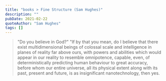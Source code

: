 ```yaml
---
title: "books > Fine Structure (Sam Hughes)"
description: ""
pubDate: 2021-02-22
quoteAuthor: "Sam Hughes"
tags: []
---
```


> "Do you believe in God?" "If by that you mean, do I believe that there exist multidimensional beings of colossal scale and intelligence in planes of reality far above ours, with powers and abilities which would appear in our reality to resemble omnipotence, capable, even, of deterministically predicting human behaviour to great accuracy, before whom our entire universe, all its physical extent along with its past, present and future, is as insignificant nanotechnology, then yes.